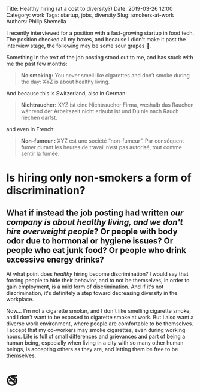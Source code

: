 Title: Healthy hiring (at a cost to diversity?)
Date: 2019-03-26 12:00
Category: work
Tags: startup, jobs, diversity 
Slug: smokers-at-work
Authors: Philip Shemella


I recently interviewed for a position with a fast-growing startup in food tech. The position checked all my boxes, and because I didn't make it past the interview stage, the following may be some sour grapes 🍇.

Something in the text of the job posting stood out to me, and has stuck with me the past few months:

> **No smoking:** You never smell like cigarettes and don’t smoke during the day: <s>XYZ</s> is about healthy living.

And because this is Switzerland, also in German:

> **Nichtraucher:** <s>XYZ</s> ist eine Nichtraucher Firma, weshalb das Rauchen während der Arbeitszeit nicht erlaubt ist und Du nie nach Rauch riechen darfst.

and even in French:

> **Non-fumeur :** <s>XYZ</s> est une société “non-fumeur”. Par conséquent fumer durant les heures de travail n’est pas autorisé, tout comme sentir la fumée.


# Is hiring only non-smokers a form of discrimination?

## What if instead the job posting had written _our company is about healthy living, and we don't hire overweight people_? Or people with body odor due to hormonal or hygiene issues? Or people who eat junk food? Or people who drink excessive energy drinks?

At what point does _healthy_ hiring become discrimination? I would say that forcing people to hide their behavior, and to not be themselves, in order to gain employment, is a mild form of discrimination. And if it's not discrimination, it's definitely a step toward decreasing diversity in the workplace.

Now... I'm not a cigarette smoker, and I don't like smelling cigarette smoke, and I don't want to be exposed to cigarette smoke at work. But I also want a diverse work environment, where people are comfortable to be themselves. I accept that my co-workers may smoke cigarettes, even during working hours. Life is full of small differences and grievances and part of being a human being, especially when living in a city with so many other human beings, is accepting others as they are, and letting them be free to be themselves.

# 🚭
